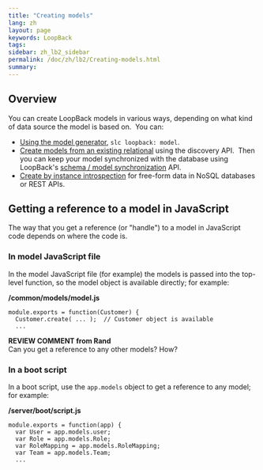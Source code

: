 ```yaml
---
title: "Creating models"
lang: zh
layout: page
keywords: LoopBack
tags:
sidebar: zh_lb2_sidebar
permalink: /doc/zh/lb2/Creating-models.html
summary:
---
```




## Overview

You can create LoopBack models in various ways, depending on what kind of data source the model is based on.  You can:

*   [Using the model generator](/doc/{{page.lang}}/lb2/Using-the-model-generator.html), `slc loopback: model`.
*   [Create models from an existing relational](/doc/{{page.lang}}/lb2/Discovering-models-from-relational-databases.html) using the discovery API.  Then you can keep your model synchronized with the database using LoopBack's [schema / model synchronization](/doc/{{page.lang}}/lb2/Creating-a-database-schema-from-models.html) API.
*   [Create by instance introspection](/doc/{{page.lang}}/lb2/Creating-models-from-unstructured-data.html) for free-form data in NoSQL databases or REST APIs.

## Getting a reference to a model in JavaScript

The way that you get a reference (or "handle") to a model in JavaScript code depends on where the code is.

### In model JavaScript file

In the model JavaScript file (for example) the models is passed into the top-level function, so the model object is available directly; for example:

**/common/models/model.js**

```
module.exports = function(Customer) {
  Customer.create( ... );  // Customer object is available 
  ...
```

<div class="sl-hidden"><strong>REVIEW COMMENT from Rand</strong><br>Can you get a reference to any other models? How?</div>

### In a boot script

In a boot script, use the `app.models` object to get a reference to any model; for example:

**/server/boot/script.js**

```
module.exports = function(app) {
  var User = app.models.user;
  var Role = app.models.Role;
  var RoleMapping = app.models.RoleMapping;
  var Team = app.models.Team;
  ...
```

